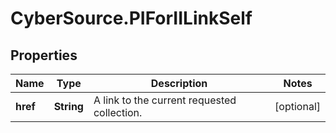 # CyberSource.PIForIILinkSelf

## Properties
Name | Type | Description | Notes
------------ | ------------- | ------------- | -------------
**href** | **String** | A link to the current requested collection. | [optional] 


